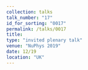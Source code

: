 ```yaml
---
collection: talks
talk_number: "17"
id_for_sorting: "0017"
permalink: /talks/0017
title:  
type: "invited plenary talk"
venue: "NuPhys 2019"
date: 12/19
location: "UK"
---
```

